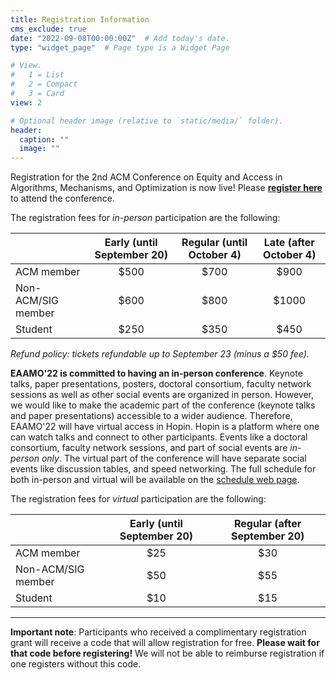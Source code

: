 ```yaml
---
title: Registration Information
cms_exclude: true
date: "2022-09-08T00:00:00Z"  # Add today's date.
type: "widget_page"  # Page type is a Widget Page

# View.
#   1 = List
#   2 = Compact
#   3 = Card
view: 2

# Optional header image (relative to `static/media/` folder).
header:
  caption: ""
  image: ""
---
```


Registration for the 2nd ACM Conference on Equity and Access in Algorithms, Mechanisms, and Optimization is now live! Please **[register here](https://cvent.me/L94zQG)** to attend the conference.

The registration fees for *in-person* participation are the following:

|  | Early (until September 20) | Regular (until October 4) | Late (after October 4) |
| ----------- | :---: | :---: | :---: |
| ACM member          | $500 | $700 | $900 |
| Non-ACM/SIG member  | $600 | $800 | $1000 |
| Student             | $250 | $350 | $450 |

*Refund policy: tickets refundable up to September 23 (minus a $50 fee).*

**EAAMO'22 is committed to having an in-person conference**. Keynote talks, paper presentations, posters, doctoral consortium, faculty network sessions as well as other social events are organized in person. However, we would like to make the academic part of the conference (keynote talks and paper presentations) accessible to a wider audience. Therefore, EAAMO'22 will have virtual access in Hopin. Hopin is a platform where one can watch talks and connect to other participants. Events like a doctoral consortium, faculty network sessions, and part of social events are *in-person only*. The virtual part of the conference will have separate social events like discussion tables, and speed networking. The full schedule for both in-person and virtual will be available on the [schedule web page](https://eaamo.org/schedule/).

The registration fees for *virtual* participation are the following:

|  | Early (until September 20) | Regular (after September 20) |
| ----------- | :---: | :---: |
| ACM member          | $25 | $30 |
| Non-ACM/SIG member  | $50 | $55 |
| Student             | $10 | $15 |

- - -

**Important note**: Participants who received a complimentary registration grant will receive a code that will allow registration for free. **Please wait for that code before registering!** We will not be able to reimburse registration if one registers without this code.
